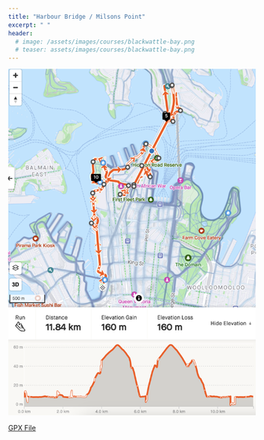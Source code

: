 ```yaml
---
title: "Harbour Bridge / Milsons Point"
excerpt: " "
header:
  # image: /assets/images/courses/blackwattle-bay.png
  # teaser: assets/images/courses/blackwattle-bay.png
---
```


<img src="/assets/images/courses/harbour-bridge-milsons-point.png">

<a href="\assets\gpx_files\harbour-bridge-milsons-point.gpx">GPX File</a>
